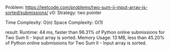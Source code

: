 Problem: https://leetcode.com/problems/two-sum-ii-input-array-is-sorted/submissions/
v0:
Strategy: two pointer

Time Complexity: O(n)
Space Complexity: O(1)

result:
Runtime: 44 ms, faster than 96.31% of Python online submissions for Two Sum II - Input array is sorted.
Memory Usage: 13 MB, less than 45.20% of Python online submissions for Two Sum II - Input array is sorted.
